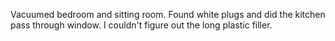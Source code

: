 Vacuumed bedroom and sitting room. Found white plugs and did the kitchen pass through window. I couldn't figure out the long plastic filler.


